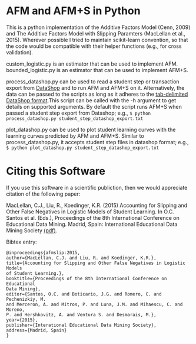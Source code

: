 AFM and AFM+S in Python
=======================

This is a python implementation of the Additive Factors Model (Cenn, 2009) and
The Additive Factors Model with Slipping Paramters (MacLellan et al., 2015).
Wherever possible I tried to maintain scikit-learn convention, so that the code
would be compatible with their helper functions (e.g., for cross validation).

custom\_logistic.py is an estimator that can be used to implement AFM.
bounded\_logistic.py is an estimator that can be used to implement AFM+S.

process\_datashop.py can be used to read a student step or transaction export
from [DataShop](https://pslcdatashop.web.cmu.edu/) and to run AFM and AFM+S on
it. Alternatively, the data can be passed to the scripts as long as it adheres
to the [tab-delimited DataShop
format](https://pslcdatashop.web.cmu.edu/help?page=importFormatTd).This script
can be called with the -h argument to get details on supported arguments. By
default the script runs AFM+S when passed a student step export from Datashop;
e.g., `$ python process_datashop.py student_step_datashop_export.txt`

plot\_datashop.py can be used to plot student learning curves with the learning
curves predicted by AFM and AFM+S. Similar to process\_datashop.py, it accepts
student step files in datashop format; e.g., 
`$ python plot_datashop.py student_step_datashop_export.txt`

Citing this Software 
====================

If you use this software in a scientific publiction, then we would appreciate
citation of the following paper:

MacLellan, C.J., Liu, R., Koedinger, K.R. (2015) Accounting for Slipping and
Other False Negatives in Logistic Models of Student Learning. In O.C. Santos et
al. (Eds.), Proceedings of the 8th International Conference on Educational Data
Mining. Madrid, Spain: International Educational Data Mining Society [(pdf)](http://christopia.net/media/publications/maclellan2-2015.pdf).

Bibtex entry:

    @inproceedings{afmslip:2015,
    author={MacLellan, C.J. and Liu, R. and Koedinger, K.R.},
    title={Accounting for Slipping and Other False Negatives in Logistic Models
    of Student Learning.},
    booktitle={Proceedings of the 8th International Conference on Educational
    Data Mining},
    editor={Santos, O.C. and Boticario, J.G. and Romero, C. and Pechenizkiy, M.
    and Merceron, A. and Mitros, P. and Luna, J.M. and Mihaescu, C. and Moreno,
    P. and Hershkovitz, A. and Ventura S. and Desmarais, M.},
    year={2015},
    publisher={Interational Educational Data Mining Society},
    address={Madrid, Spain}
    }


